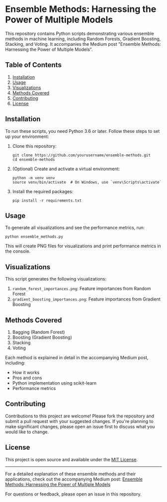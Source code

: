 # Ensemble Methods: Harnessing the Power of Multiple Models

This repository contains Python scripts demonstrating various ensemble methods in machine learning, including Random Forests, Gradient Boosting, Stacking, and Voting. It accompanies the Medium post "Ensemble Methods: Harnessing the Power of Multiple Models".

## Table of Contents
1. [Installation](#installation)
2. [Usage](#usage)
3. [Visualizations](#visualizations)
4. [Methods Covered](#methods-covered)
5. [Contributing](#contributing)
6. [License](#license)

## Installation

To run these scripts, you need Python 3.6 or later. Follow these steps to set up your environment:

1. Clone this repository:
   ```
   git clone https://github.com/yourusername/ensemble-methods.git
   cd ensemble-methods
   ```

2. (Optional) Create and activate a virtual environment:
   ```
   python -m venv venv
   source venv/bin/activate  # On Windows, use `venv\Scripts\activate`
   ```

3. Install the required packages:
   ```
   pip install -r requirements.txt
   ```

## Usage

To generate all visualizations and see the performance metrics, run:

```
python ensemble_methods.py
```

This will create PNG files for visualizations and print performance metrics in the console.

## Visualizations

This script generates the following visualizations:

1. `random_forest_importances.png`: Feature importances from Random Forest
2. `gradient_boosting_importances.png`: Feature importances from Gradient Boosting

## Methods Covered

1. Bagging (Random Forest)
2. Boosting (Gradient Boosting)
3. Stacking
4. Voting

Each method is explained in detail in the accompanying Medium post, including:
- How it works
- Pros and cons
- Python implementation using scikit-learn
- Performance metrics

## Contributing

Contributions to this project are welcome! Please fork the repository and submit a pull request with your suggested changes. If you're planning to make significant changes, please open an issue first to discuss what you would like to change.

## License

This project is open source and available under the [MIT License](LICENSE).

---

For a detailed explanation of these ensemble methods and their applications, check out the accompanying Medium post: [Ensemble Methods: Harnessing the Power of Multiple Models](https://medium.com/@mroko001/ensemble-methods-harnessing-the-power-of-multiple-models-5e62bfeecc95)

For questions or feedback, please open an issue in this repository.
